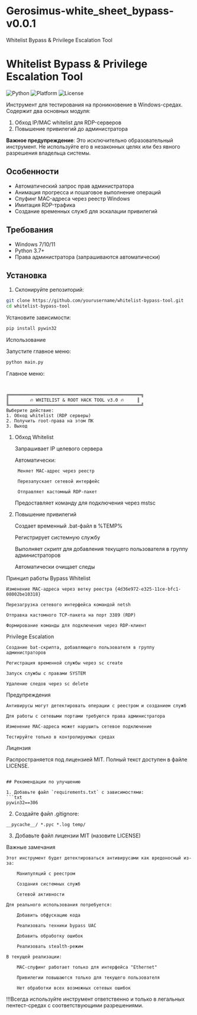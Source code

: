# Gerosimus-white_sheet_bypass-v0.0.1
Whitelist Bypass &amp; Privilege Escalation Tool






# Whitelist Bypass & Privilege Escalation Tool

![Python](https://img.shields.io/badge/Python-3.7%2B-blue)
![Platform](https://img.shields.io/badge/Platform-Windows-lightgrey)
![License](https://img.shields.io/badge/License-MIT-green)

Инструмент для тестирования на проникновение в Windows-средах. Содержит два основных модуля:
1. Обход IP/MAC whitelist для RDP-серверов
2. Повышение привилегий до администратора

**Важное предупреждение**: Это исключительно образовательный инструмент. Не используйте его в незаконных целях или без явного разрешения владельца системы.

## Особенности

- Автоматический запрос прав администратора
- Анимация прогресса и пошаговое выполнение операций
- Спуфинг MAC-адреса через реестр Windows
- Имитация RDP-трафика
- Создание временных служб для эскалации привилегий

## Требования

- Windows 7/10/11
- Python 3.7+
- Права администратора (запрашиваются автоматически)

## Установка

1. Склонируйте репозиторий:
```bash
git clone https://github.com/yourusername/whitelist-bypass-tool.git
cd whitelist-bypass-tool
```





Установите зависимости:
```bash
pip install pywin32
```


Использование





Запустите главное меню:
```bash
python main.py
```


Главное меню:

```text


╔══════════════════════════════════════════════════╗
║        🔥 WHITELIST & ROOT HACK TOOL v3.0 🔥     ║
╚══════════════════════════════════════════════════╝
Выберите действие:
1. Обход whitelist (RDP серверы)
2. Получить root-права на этом ПК
3. Выход

```








1. Обход Whitelist

    Запрашивает IP целевого сервера

    Автоматически:

        Меняет MAC-адрес через реестр

        Перезапускает сетевой интерфейс

        Отправляет кастомный RDP-пакет

    Предоставляет команду для подключения через mstsc

2. Повышение привилегий

    Создает временный .bat-файл в %TEMP%

    Регистрирует системную службу

    Выполняет скрипт для добавления текущего пользователя в группу администраторов

    Автоматически очищает следы

Принцип работы
Bypass Whitelist

    Изменение MAC-адреса через ветку реестра {4d36e972-e325-11ce-bfc1-08002be10318}

    Перезагрузка сетевого интерфейса командой netsh

    Отправка кастомного TCP-пакета на порт 3389 (RDP)

    Формирование команды для подключения через RDP-клиент

Privilege Escalation

    Создание bat-скрипта, добавляющего пользователя в группу администраторов

    Регистрация временной службы через sc create

    Запуск службы с правами SYSTEM

    Удаление следов через sc delete

Предупреждения

    Антивирусы могут детектировать операции с реестром и созданием служб

    Для работы с сетевыми портами требуются права администратора

    Изменение MAC-адреса может нарушить сетевое подключение

    Тестируйте только в контролируемых средах

Лицензия


Распространяется под лицензией MIT. Полный текст доступен в файле LICENSE.



```text

## Рекомендации по улучшению

1. Добавьте файл `requirements.txt` с зависимостями:
```txt
pywin32==306

```
2. Создайте файл .gitignore:
   
`__pycache__/
*.pyc
*.log
temp/`

3. Добавьте файл лицензии MIT (назовите LICENSE)













Важные замечания

    Этот инструмент будет детектироваться антивирусами как вредоносный из-за:

        Манипуляций с реестром

        Создания системных служб

        Сетевой активности

    Для реального использования потребуется:

        Добавить обфускацию кода

        Реализовать техники bypass UAC

        Добавить обработку ошибок

        Реализовать stealth-режим

    В текущей реализации:

        MAC-спуфинг работает только для интерфейса "Ethernet"

        Привилегии повышаются только для текущего пользователя

        Нет обработки всех возможных сетевых ошибок

!!!Всегда используйте инструмент ответственно и только в легальных пентест-средах с соответствующими разрешениями.
   







